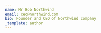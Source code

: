 ```yaml
---
name: Mr Bob Northwind
email: ceo@northwind.com
bio: Founder and CEO of Northwind company
_template: author
---
```


